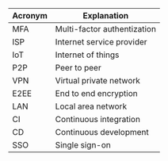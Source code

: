 | Acronym | Explanation                 |
| ------- | --------------------------- |
| MFA     | Multi-factor authentization |
| ISP     | Internet service provider   |
| IoT     | Internet of things          |
| P2P     | Peer to peer                |
| VPN     | Virtual private network     |
| E2EE    | End to end encryption       |
| LAN     | Local area network          |
| CI      | Continuous integration      |
| CD      | Continuous development      |
| SSO     | Single sign-on              |
